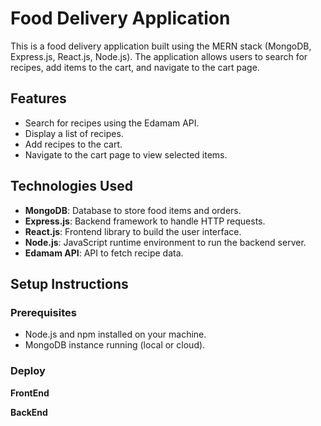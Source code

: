 # Food Delivery Application

This is a food delivery application built using the MERN stack (MongoDB, Express.js, React.js, Node.js). The application allows users to search for recipes, add items to the cart, and navigate to the cart page.

## Features

- Search for recipes using the Edamam API.
- Display a list of recipes.
- Add recipes to the cart.
- Navigate to the cart page to view selected items.

## Technologies Used

- **MongoDB**: Database to store food items and orders.
- **Express.js**: Backend framework to handle HTTP requests.
- **React.js**: Frontend library to build the user interface.
- **Node.js**: JavaScript runtime environment to run the backend server.
- **Edamam API**: API to fetch recipe data.

## Setup Instructions

### Prerequisites

- Node.js and npm installed on your machine.
- MongoDB instance running (local or cloud).

### Deploy

 **FrontEnd**
 
 **BackEnd**

